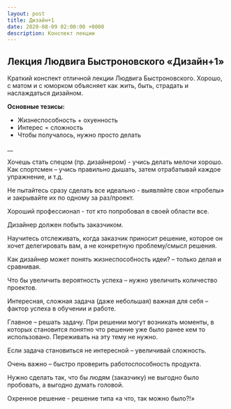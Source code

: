 ```yaml
---
layout: post
title: Дизайн+1
date: 2020-08-09 02:00:00 +0000
description: Конспект лекции
---
```


## Лекция Людвига Быстроновского «Дизайн+1»

Краткий конспект отличной лекции Людвига Быстроновского. Хорошо, с матом и с юморком объясняет как жить, быть, страдать и наслаждаться дизайном. 

**Основные тезисы:**
* Жизнеспособность + охуенность
* Интерес = сложность
* Чтобы получалось, нужно просто делать

__

Хочешь стать спецом (пр. дизайнером) - учись делать мелочи хорошо. Как спортсмен – учись правильно дышать, затем отрабатывай каждое упражнение, и т.д.

Не пытайтесь сразу сделать все идеально - выявляйте свои «пробелы» и закрывайте их по одному за раз/проект. 

Хороший профессионал - тот кто попробовал в своей области все.

Дизайнер должен побыть заказчиком.

Научитесь отслеживать, когда заказчик приносит решение, которое он хочет делегировать вам, а не конкретную проблему/смысл решения. 

Как дизайнер может понять жизнеспособность идеи? – только делая и сравнивая. 

Что бы увеличить вероятность успеха – нужно увеличить количество проектов. 

Интересная, сложная задача (даже небольшая) важная для себя – фактор успеха в обучении и работе. 

Главное – решать задачу. При решении могут возникать моменты, в которых становится понятно что решение уже было ранее кем то использовано. Переживать на эту тему не нужно. 

Если задача становиться не интересной – увеличивай сложность.

Очень важно – быстро проверить работоспособность продукта.

Нужно сделать так, что бы людям (заказчику) не выгодно было пробовать, а выгодно думать головой. 

Охренное решение - решение типа «а что, так можно было?!»
